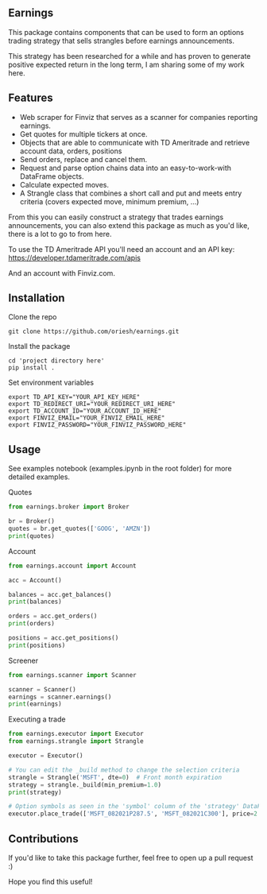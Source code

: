 ## Earnings

This package contains components that can be used to form an options trading strategy that sells strangles before earnings announcements.

This strategy has been researched for a while and has proven to generate positive expected return in the long term, I am sharing some of my work here.

## Features

- Web scraper for Finviz that serves as a scanner for companies reporting earnings.
- Get quotes for multiple tickers at once.
- Objects that are able to communicate with TD Ameritrade and retrieve account data, orders, positions
- Send orders, replace and cancel them.
- Request and parse option chains data into an easy-to-work-with DataFrame objects.
- Calculate expected moves.
- A Strangle class that combines a short call and put and meets entry criteria (covers expected move, minimum premium, ...)

From this you can easily construct a strategy that trades earnings announcements, you can also extend this package as much as you'd like, there is a lot to go to from here.

To use the TD Ameritrade API you'll need an account and an API key:
https://developer.tdameritrade.com/apis

And an account with Finviz.com.

## Installation

Clone the repo

```
git clone https://github.com/oriesh/earnings.git
```

Install the package

```
cd 'project directory here'
pip install .
```

Set environment variables

```
export TD_API_KEY="YOUR_API_KEY_HERE"
export TD_REDIRECT_URI="YOUR_REDIRECT_URI_HERE"
export TD_ACCOUNT_ID="YOUR_ACCOUNT_ID_HERE"
export FINVIZ_EMAIL="YOUR_FINVIZ_EMAIL_HERE"
export FINVIZ_PASSWORD="YOUR_FINVIZ_PASSWORD_HERE"
```

## Usage

See examples notebook (examples.ipynb in the root folder) for more detailed examples.

Quotes

```python
from earnings.broker import Broker

br = Broker()
quotes = br.get_quotes(['GOOG', 'AMZN'])
print(quotes)
```

Account

```python
from earnings.account import Account

acc = Account()

balances = acc.get_balances()
print(balances)

orders = acc.get_orders()
print(orders)

positions = acc.get_positions()
print(positions)
```

Screener

```python
from earnings.scanner import Scanner

scanner = Scanner()
earnings = scanner.earnings()
print(earnings)
```

Executing a trade

```python
from earnings.executor import Executor
from earnings.strangle import Strangle

executor = Executor()

# You can edit the _build method to change the selection criteria
strangle = Strangle('MSFT', dte=0)  # Front month expiration
strategy = strangle._build(min_premium=1.0)
print(strategy)

# Option symbols as seen in the 'symbol' column of the 'strategy' DataFrame above
executor.place_trade(['MSFT_082021P287.5', 'MSFT_082021C300'], price=2.15, quantity=1, to_open=True)
```

## Contributions

If you'd like to take this package further, feel free to open up a pull request :)

Hope you find this useful!
